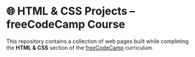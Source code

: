 # 🌐 HTML & CSS Projects – freeCodeCamp Course

This repository contains a collection of web pages built while completing the **HTML & CSS** section of the [freeCodeCamp](https://www.freecodecamp.org/) curriculum.

